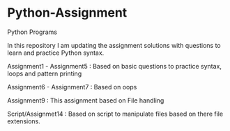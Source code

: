# Python-Assignment
Python Programs

In this repository I am updating the assignment solutions with questions to learn and practice Python syntax.

Assignment1 - Assignment5  : Based on basic questions to practice syntax, loops and pattern printing

Assignment6 - Assignment7  : Based on oops

Assignment9 : This assignment based on File handling


Script/Assignmet14 : Based on script to manipulate files based on there file extensions.
